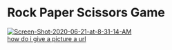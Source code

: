 # Rock Paper Scissors Game

<a href="https://ibb.co/QC8CYS3"><img src="https://i.ibb.co/7RgRrMd/Screen-Shot-2020-06-21-at-8-31-14-AM.png" alt="Screen-Shot-2020-06-21-at-8-31-14-AM" border="0"></a><br /><a target='_blank' href='https://imgbb.com/'>how do i give a picture a url</a><br />
